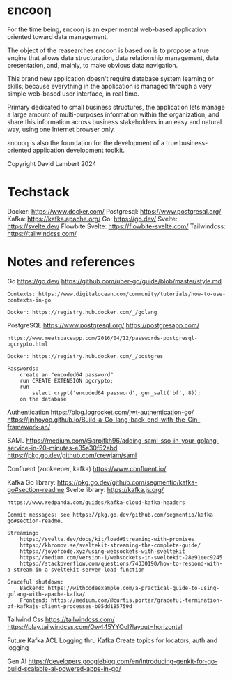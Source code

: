 # εncooη

For the time being, εncooη is an experimental web-based application 
oriented toward data management.

The object of the reasearches εncooη is based on is to propose 
a true engine that allows data structuration, data relationship 
management, data presentation, and, mainly, to make obvious data navigation.

This brand new application doesn't require database system 
learning or skills, because everything in the application 
is managed through a very simple web-based user interface, 
in real time. 

Primary dedicated to small business structures, 
the application lets manage a large amount of multi-purposes information 
within the organization, and share this information across business stakeholders 
in an easy and natural way, using one Internet browser only.

εncooη is also the foundation for the development of a true business-oriented 
application development toolkit.

Copyright David Lambert 2024

# Techstack

Docker: https://www.docker.com/
    Postgresql: https://www.postgresql.org/ 
        Kafka: https://kafka.apache.org/
            Go: https://go.dev/
    Svelte: https://svelte.dev/
        Flowbite Svelte: https://flowbite-svelte.com/
            Tailwindcss: https://tailwindcss.com/

# Notes and references

Go
    https://go.dev/
    https://github.com/uber-go/guide/blob/master/style.md

    Contexts: https://www.digitalocean.com/community/tutorials/how-to-use-contexts-in-go

    Docker: https://registry.hub.docker.com/_/golang

PostgreSQL
    https://www.postgresql.org/ 
    https://postgresapp.com/

    https://www.meetspaceapp.com/2016/04/12/passwords-postgresql-pgcrypto.html

    Docker: https://registry.hub.docker.com/_/postgres

    Passwords:
        create an "encoded64 password"
        run CREATE EXTENSION pgcrypto;
        run
            select crypt('encoded64 password', gen_salt('bf', 8));
        on the database

Authentication
    https://blog.logrocket.com/jwt-authentication-go/
    https://jinhoyoo.github.io/Build-a-Go-lang-back-end-with-the-Gin-framework-an/

SAML
    https://medium.com/@arpitkh96/adding-saml-sso-in-your-golang-service-in-20-minutes-e35a30f52abd
    https://pkg.go.dev/github.com/crewjam/saml

Confluent (zookeeper, kafka)
    https://www.confluent.io/ 

Kafka
    Go library: https://pkg.go.dev/github.com/segmentio/kafka-go#section-readme 
    Svelte library: https://kafka.js.org/

    https://www.redpanda.com/guides/kafka-cloud-kafka-headers

    Commit messages: see https://pkg.go.dev/github.com/segmentio/kafka-go#section-readme.

    Streaming:
        https://svelte.dev/docs/kit/load#Streaming-with-promises
        https://khromov.se/sveltekit-streaming-the-complete-guide/
        https://joyofcode.xyz/using-websockets-with-sveltekit 
        https://medium.com/version-1/websockets-in-sveltekit-28e91eec9245
        https://stackoverflow.com/questions/74330190/how-to-respond-with-a-stream-in-a-sveltekit-server-load-function

    Graceful shutdown:
        Backend: https://withcodeexample.com/a-practical-guide-to-using-golang-with-apache-kafka/
        Frontend: https://medium.com/@curtis.porter/graceful-termination-of-kafkajs-client-processes-b05dd185759d 

Tailwind Css
    https://tailwindcss.com/
    https://play.tailwindcss.com/Ow445YYOoI?layout=horizontal    

Future
    Kafka ACL
    Logging thru Kafka
    Create topics for locators, auth and logging

Gen AI
    https://developers.googleblog.com/en/introducing-genkit-for-go-build-scalable-ai-powered-apps-in-go/ 